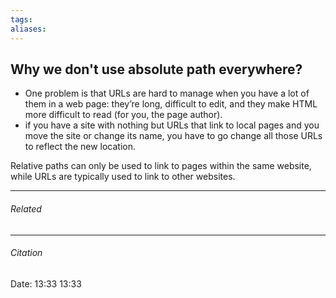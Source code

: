 ```yaml
---
tags: 
aliases: 
---
```

## Why we don't use absolute path everywhere?
- One problem is that URLs are hard to manage when you have a lot of them in a web page: they’re long, difficult to edit, and they make HTML more difficult to read (for you, the page author).
- if you have a site with nothing but URLs that link to local pages and you move the site or change its name, you have to go change all those URLs to reflect the new location.


Relative paths can only be used to link to pages within the same website, while URLs are typically used to link to other websites.

---
###### Related 
---
###### Citation
Date: 13:33 13:33
